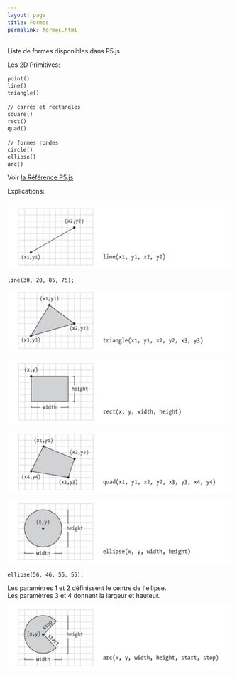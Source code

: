 ```yaml
---
layout: page
title: Formes
permalink: formes.html
---
```


Liste de formes disponibles dans P5.js

Les 2D Primitives:

```
point()
line()
triangle()

// carrés et rectangles
square()
rect()
quad()

// formes rondes
circle()
ellipse()
arc()
```

Voir [la Référence P5.js](https://p5js.org/reference/)

Explications:

![](img/line.jpg)

`line(30, 20, 85, 75);`

![](img/triangle.jpg)

![](img/rect.jpg)

![](img/quad.jpg)

![](img/ellipse.jpg)

`ellipse(56, 46, 55, 55);`

Les paramètres 1 et 2 définissent le centre de l'ellipse.  
Les paramètres 3 et 4 donnent la largeur et hauteur.

![](img/arc.jpg)

